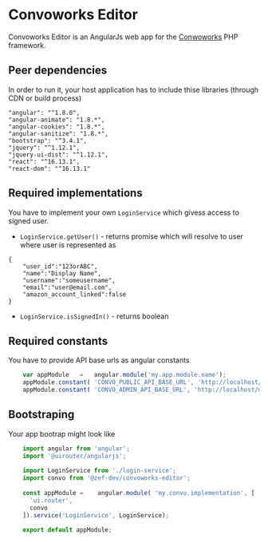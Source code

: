 # Convoworks Editor #

Convoworks Editor is an AngularJs web app for the [Conwoworks](https://github.com/zef-dev/convoworks-core) PHP framework.

## Peer dependencies

In order to run it, your host application has to include thise libraries (through CDN or build process)

    "angular": "^1.8.0",
    "angular-animate": "1.8.*",
    "angular-cookies": "1.8.*",
    "angular-sanitize": "1.8.*",
    "bootstrap": "^3.4.1",
    "jquery": "^1.12.1",
    "jquery-ui-dist": "^1.12.1",
    "react": "^16.13.1",
    "react-dom": "^16.13.1"

## Required implementations

You have to implement your own `LoginService` which givess access to signed user.

* `LoginService.getUser()` - returns promise which will resolve to user where user is represented as 

```
{
    "user_id":"123orABC",
    "name":"Display Name",
    "username":"someusername",
    "email":"user@email.com",
    "amazon_account_linked":false
}
```

* `LoginService.isSignedIn()` - returns boolean


## Required constants

You have to provide API base urls as angular constants

```javascript
    var appModule   =   angular.module('my.app.module.name');
    appModule.constant( 'CONVO_PUBLIC_API_BASE_URL', 'http://localhost/myapp/rest_public/convo/v1');
    appModule.constant( 'CONVO_ADMIN_API_BASE_URL', 'http://localhost/myapp/rest_admin/convo/v1');
```

## Bootstraping

Your app bootrap might look like

```javascript
    import angular from 'angular';
    import '@uirouter/angularjs';
    
    import LoginService from './login-service';
    import convo from '@zef-dev/convoworks-editor';
    
    const appModule =    angular.module( 'my.convo.implementation', [
      'ui.router',
      convo
    ]).service('LoginService', LoginService);
    
    export default appModule;
```
